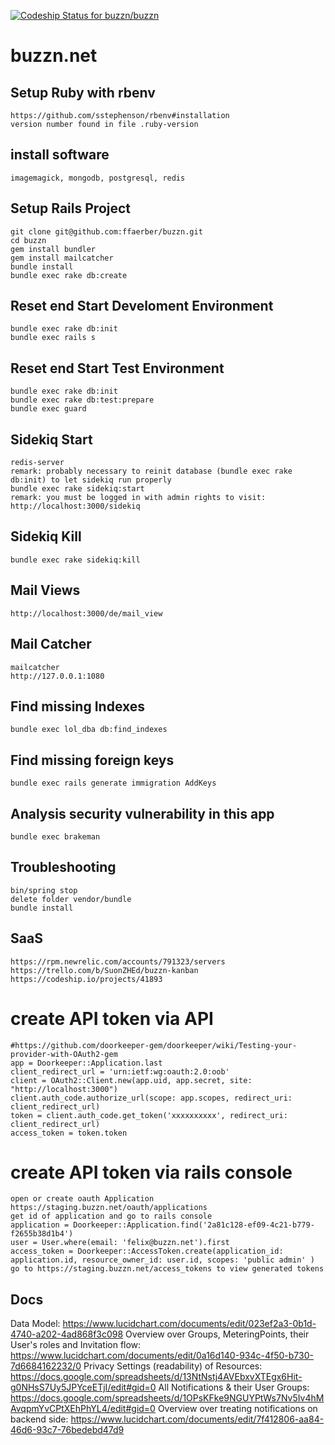 [ ![Codeship Status for buzzn/buzzn](https://codeship.io/projects/9ea4e2c0-381a-0132-1daa-26b918746a8c/status)](https://codeship.io/projects/41893)

# buzzn.net

## Setup Ruby with rbenv
    https://github.com/sstephenson/rbenv#installation
    version number found in file .ruby-version

## install software
    imagemagick, mongodb, postgresql, redis

## Setup Rails Project
    git clone git@github.com:ffaerber/buzzn.git
    cd buzzn
    gem install bundler
    gem install mailcatcher
    bundle install
    bundle exec rake db:create

## Reset end Start Develoment Environment
    bundle exec rake db:init
    bundle exec rails s

## Reset end Start Test Environment
    bundle exec rake db:init
    bundle exec rake db:test:prepare
    bundle exec guard

## Sidekiq Start
    redis-server
    remark: probably necessary to reinit database (bundle exec rake db:init) to let sidekiq run properly
    bundle exec rake sidekiq:start
    remark: you must be logged in with admin rights to visit:
    http://localhost:3000/sidekiq

## Sidekiq Kill
    bundle exec rake sidekiq:kill

## Mail Views
    http://localhost:3000/de/mail_view

## Mail Catcher
    mailcatcher
    http://127.0.0.1:1080

## Find missing Indexes
    bundle exec lol_dba db:find_indexes

## Find missing foreign keys
    bundle exec rails generate immigration AddKeys

## Analysis security vulnerability in this app
    bundle exec brakeman

## Troubleshooting
    bin/spring stop
    delete folder vendor/bundle
    bundle install

## SaaS
    https://rpm.newrelic.com/accounts/791323/servers
    https://trello.com/b/SuonZHEd/buzzn-kanban
    https://codeship.io/projects/41893

# create API token via API
    #https://github.com/doorkeeper-gem/doorkeeper/wiki/Testing-your-provider-with-OAuth2-gem
    app = Doorkeeper::Application.last
    client_redirect_url = 'urn:ietf:wg:oauth:2.0:oob'
    client = OAuth2::Client.new(app.uid, app.secret, site: "http://localhost:3000")
    client.auth_code.authorize_url(scope: app.scopes, redirect_uri: client_redirect_url)
    token = client.auth_code.get_token('xxxxxxxxxx', redirect_uri: client_redirect_url)
    access_token = token.token

# create API token via rails console
    open or create oauth Application https://staging.buzzn.net/oauth/applications
    get id of application and go to rails console
    application = Doorkeeper::Application.find('2a81c128-ef09-4c21-b779-f2655b38d1b4')
    user = User.where(email: 'felix@buzzn.net').first
    access_token = Doorkeeper::AccessToken.create(application_id: application.id, resource_owner_id: user.id, scopes: 'public admin' )
    go to https://staging.buzzn.net/access_tokens to view generated tokens

## Docs
  Data Model:
  https://www.lucidchart.com/documents/edit/023ef2a3-0b1d-4740-a202-4ad868f3c098
  Overview over Groups, MeteringPoints, their User's roles and Invitation flow:
  https://www.lucidchart.com/documents/edit/0a16d140-934c-4f50-b730-7d6684162232/0
  Privacy Settings (readability) of Resources:
  https://docs.google.com/spreadsheets/d/13NtNstj4AVEbxvXTEgx6Hit-g0NHsS7Uy5JPYceETjI/edit#gid=0
  All Notifications & their User Groups:
  https://docs.google.com/spreadsheets/d/1OPsKFke9NGUYPtWs7Nv5Iv4hMAvqpmYvCPtXEhPhYL4/edit#gid=0
  Overview over treating notifications on backend side:
  https://www.lucidchart.com/documents/edit/7f412806-aa84-46d6-93c7-76bedebd47d9
  
  
